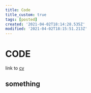 ```yaml
---
title: Code
title_custom: true
tags: [posted]
created: '2021-04-02T18:14:28.535Z'
modified: '2021-04-02T18:15:51.213Z'
---
```


# CODE


link to  [cv](./CV.md#head2)

## something


